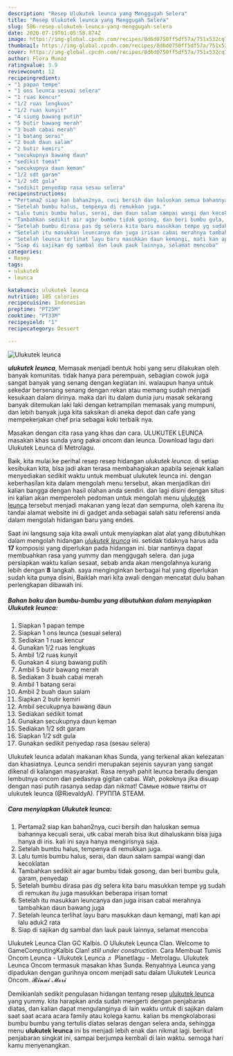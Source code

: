 ```yaml
---
description: "Resep Ulukutek leunca yang Menggugah Selera"
title: "Resep Ulukutek leunca yang Menggugah Selera"
slug: 586-resep-ulukutek-leunca-yang-menggugah-selera
date: 2020-07-19T01:05:58.874Z
image: https://img-global.cpcdn.com/recipes/8d6d0750ff5df57a/751x532cq70/ulukutek-leunca-foto-resep-utama.jpg
thumbnail: https://img-global.cpcdn.com/recipes/8d6d0750ff5df57a/751x532cq70/ulukutek-leunca-foto-resep-utama.jpg
cover: https://img-global.cpcdn.com/recipes/8d6d0750ff5df57a/751x532cq70/ulukutek-leunca-foto-resep-utama.jpg
author: Flora Munoz
ratingvalue: 3.9
reviewcount: 12
recipeingredient:
- "1 papan tempe"
- "1 ons leunca sesuai selera"
- "1 ruas kencur"
- "1/2 ruas lengkuas"
- "1/2 ruas kunyit"
- "4 siung bawang putih"
- "5 butir bawang merah"
- "3 buah cabai merah"
- "1 batang serai"
- "2 buah daun salam"
- "2 butir kemiri"
- "secukupnya bawang daun"
- "sedikit tomat"
- "secukupnya daun keman"
- "1/2 sdt garam"
- "1/2 sdt gula"
- "sedikit penyedap rasa sesau selera"
recipeinstructions:
- "Pertama2 siap kan bahan2nya, cuci bersih dan haluskan semua bahannya kecuali serai, utk cabai merah bisa ikut dihaluskann bisa juga hanya di iris. kali ini saya hanya mengirisnya saja."
- "Setelah bumbu halus, tempenya di remukkan juga."
- "Lalu tumis bumbu halus, serai, dan daun salam sampai wangi dan kecoklatan"
- "Tambahkan sedikit air agar bumbu tidak gosong, dan beri bumbu gula, garam, penyedap"
- "Setelah bumbu dirasa pas dg selera kita baru masukkan tempe yg sudah di remukan itu juga masukkan beberapa irisan tomat"
- "Setelah itu masukkan leuncanya dan juga irisan cabai merahnya tambahkan daun bawang juga"
- "Setelah leunca terlihat layu baru masukkan daun kemangi, mati kan api lalu aduk2 rata"
- "Siap di sajikan dg sambal dan lauk pauk lainnya, selamat mencoba"
categories:
- Resep
tags:
- ulukutek
- leunca

katakunci: ulukutek leunca 
nutrition: 105 calories
recipecuisine: Indonesian
preptime: "PT25M"
cooktime: "PT33M"
recipeyield: "1"
recipecategory: Dessert

---
```



![Ulukutek leunca](https://img-global.cpcdn.com/recipes/8d6d0750ff5df57a/751x532cq70/ulukutek-leunca-foto-resep-utama.jpg)

<b><i>ulukutek leunca</i></b>, Memasak menjadi bentuk hobi yang seru dilakukan oleh banyak komunitas. tidak hanya para perempuan, sebagian cowok juga sangat banyak yang senang dengan kegiatan ini. walaupun hanya untuk sekedar bersenang senang dengan rekan atau memang sudah menjadi kesukaan dalam dirinya. maka dari itu dalam dunia juru masak sekarang banyak ditemukan laki laki dengan ketrampilan memasak yang mumpuni, dan lebih banyak juga kita saksikan di aneka depot dan cafe yang mempekerjakan chef pria sebagai koki terbaik nya.

Masakan dengan cita rasa yang khas dan cara. ULUKUTEK LEUNCA masakan khas sunda yang pakai oncom dan leunca. Download lagu dari Ulukutek Leunca di Metrolagu.

Baik, kita mulai ke perihal resep resep hidangan <i>ulukutek leunca</i>. di setiap kesibukan kita, bisa jadi akan terasa membahagiakan apabila sejenak kalian menyediakan sedikit waktu untuk membuat ulukutek leunca ini. dengan keberhasilan kita dalam mengolah menu tersebut, akan menjadikan diri kalian bangga dengan hasil olahan anda sendiri. dan lagi disini dengan situs ini kalian akan memperoleh pedoman untuk mengolah menu <u>ulukutek leunca</u> tersebut menjadi makanan yang lezat dan sempurna, oleh karena itu tandai alamat website ini di gadget anda sebagai salah satu referensi anda dalam mengolah hidangan baru yang endes.


Saat ini langsung saja kita awali untuk menyiapkan alat alat yang dibutuhkan dalam mengolah hidangan <u><i>ulukutek leunca</i></u> ini. setidak tidaknya harus ada <b>17</b> komposisi yang diperlukan pada hidangan ini. biar nantinya dapat membuahkan rasa yang yummy dan menggugah selera. dan juga persiapkan waktu kalian sesaat, sebab anda akan mengolahnya kurang lebih dengan <b>8</b> langkah. saya menginginkan berbagai hal yang diperlukan sudah kita punya disini, Baiklah mari kita awali dengan mencatat dulu bahan perlengkapan dibawah ini.

<!--inarticleads1-->

##### Bahan baku dan bumbu-bumbu yang dibutuhkan dalam menyiapkan Ulukutek leunca:

1. Siapkan 1 papan tempe
1. Siapkan 1 ons leunca (sesuai selera)
1. Sediakan 1 ruas kencur
1. Gunakan 1/2 ruas lengkuas
1. Ambil 1/2 ruas kunyit
1. Gunakan 4 siung bawang putih
1. Ambil 5 butir bawang merah
1. Sediakan 3 buah cabai merah
1. Ambil 1 batang serai
1. Ambil 2 buah daun salam
1. Siapkan 2 butir kemiri
1. Ambil secukupnya bawang daun
1. Sediakan sedikit tomat
1. Gunakan secukupnya daun keman
1. Sediakan 1/2 sdt garam
1. Siapkan 1/2 sdt gula
1. Gunakan sedikit penyedap rasa (sesau selera)


Ulukutek leunca adalah makanan khas Sunda, yang terkenal akan kelezatan dan khasiatnya. Leunca sendiri merupakan sejenis sayuran yang sangat dikenal di kalangan masyarakat. Rasa renyah pahit leunca beradu dengan lembutnya oncom dan pedasnya gigitan cabai. Wah, pokoknya jika disuap dengan nasi putih rasanya sedap dan nikmat! Самые новые твиты от ulukutek leunca (@RievaldyA). ГРУППА STEAM. 

<!--inarticleads2-->

##### Cara menyiapkan Ulukutek leunca:

1. Pertama2 siap kan bahan2nya, cuci bersih dan haluskan semua bahannya kecuali serai, utk cabai merah bisa ikut dihaluskann bisa juga hanya di iris. kali ini saya hanya mengirisnya saja.
1. Setelah bumbu halus, tempenya di remukkan juga.
1. Lalu tumis bumbu halus, serai, dan daun salam sampai wangi dan kecoklatan
1. Tambahkan sedikit air agar bumbu tidak gosong, dan beri bumbu gula, garam, penyedap
1. Setelah bumbu dirasa pas dg selera kita baru masukkan tempe yg sudah di remukan itu juga masukkan beberapa irisan tomat
1. Setelah itu masukkan leuncanya dan juga irisan cabai merahnya tambahkan daun bawang juga
1. Setelah leunca terlihat layu baru masukkan daun kemangi, mati kan api lalu aduk2 rata
1. Siap di sajikan dg sambal dan lauk pauk lainnya, selamat mencoba


Ulukutek Leunca Clan GC Kalbis. О Ulukutek Leunca Clan. Welcome to GameComputingKalbis Clan! *still under construction*. Cara Membuat Tumis Oncom Leunca - Ulukutek Leunca ♬ Planetlagu - Metrolagu. Ulukutek Leunca Oncom termasuk masakan khas Sunda. Renyahnya Leunca yang dipadukan dengan gurihnya oncom menjadi satu dalam Ulukutek Leunca Oncom. 𝓡𝓲𝓷𝓷𝓲 𝓜𝓸𝓻𝓲 

Demikianlah sedikit pengulasan hidangan tentang resep <u>ulukutek leunca</u> yang yummy. kita harapkan anda sudah mengerti dengan penjabaran diatas, dan kalian dapat mengulanginya di lain waktu untuk di sajikan dalam saat saat acara acara family atau kolega kamu. kalian bs mengkolaborasi bumbu bumbu yang tertulis diatas selaras dengan selera anda, sehingga menu <b>ulukutek leunca</b> ini bs menjadi lebih enak dan nikmat lagi. berikut penjabaran singkat ini, sampai berjumpa kembali di lain waktu. semoga hari kamu menyenangkan.
